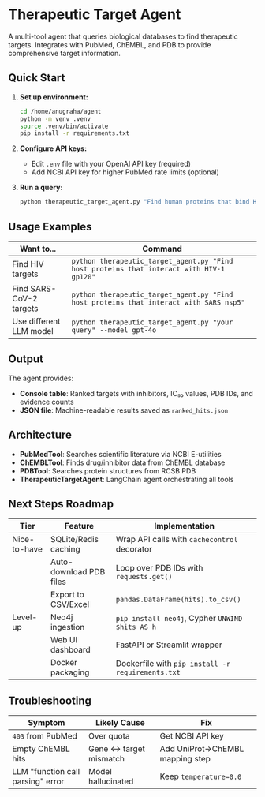 # Therapeutic Target Agent

A multi-tool agent that queries biological databases to find therapeutic targets. Integrates with PubMed, ChEMBL, and PDB to provide comprehensive target information.

## Quick Start

1. **Set up environment:**
   ```bash
   cd /home/anugraha/agent
   python -m venv .venv
   source .venv/bin/activate
   pip install -r requirements.txt
   ```

2. **Configure API keys:**
   - Edit `.env` file with your OpenAI API key (required)
   - Add NCBI API key for higher PubMed rate limits (optional)

3. **Run a query:**
   ```bash
   python therapeutic_target_agent.py "Find human proteins that bind HIV-1 gp120 and have sub-100 nM inhibitors"
   ```

## Usage Examples

| Want to...                        | Command                                                                     |
|-----------------------------------|-----------------------------------------------------------------------------|
| Find HIV targets                  | `python therapeutic_target_agent.py "Find host proteins that interact with HIV-1 gp120"` |
| Find SARS-CoV-2 targets          | `python therapeutic_target_agent.py "Find host proteins that interact with SARS nsp5"` |
| Use different LLM model           | `python therapeutic_target_agent.py "your query" --model gpt-4o`           |

## Output

The agent provides:
- **Console table**: Ranked targets with inhibitors, IC₅₀ values, PDB IDs, and evidence counts
- **JSON file**: Machine-readable results saved as `ranked_hits.json`

## Architecture

- **PubMedTool**: Searches scientific literature via NCBI E-utilities
- **ChEMBLTool**: Finds drug/inhibitor data from ChEMBL database
- **PDBTool**: Searches protein structures from RCSB PDB
- **TherapeuticTargetAgent**: LangChain agent orchestrating all tools

## Next Steps Roadmap

| Tier         | Feature                    | Implementation                                    |
|--------------|----------------------------|---------------------------------------------------|
| Nice-to-have | SQLite/Redis caching       | Wrap API calls with `cachecontrol` decorator     |
|              | Auto-download PDB files    | Loop over PDB IDs with `requests.get()`          |
|              | Export to CSV/Excel        | `pandas.DataFrame(hits).to_csv()`                |
| Level-up     | Neo4j ingestion           | `pip install neo4j`, Cypher `UNWIND $hits AS h` |
|              | Web UI dashboard          | FastAPI or Streamlit wrapper                     |
|              | Docker packaging          | Dockerfile with `pip install -r requirements.txt`|

## Troubleshooting

| Symptom                              | Likely Cause             | Fix                                |
|--------------------------------------|-------------------------|------------------------------------|
| `403` from PubMed                    | Over quota              | Get NCBI API key                   |
| Empty ChEMBL hits                    | Gene ↔ target mismatch  | Add UniProt→ChEMBL mapping step    |
| LLM "function call parsing" error    | Model hallucinated      | Keep `temperature=0.0`             |
